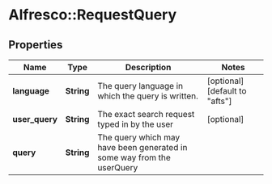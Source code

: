 # Alfresco::RequestQuery

## Properties
Name | Type | Description | Notes
------------ | ------------- | ------------- | -------------
**language** | **String** | The query language in which the query is written. | [optional] [default to &quot;afts&quot;]
**user_query** | **String** | The exact search request typed in by the user | [optional] 
**query** | **String** | The query which may have been generated in some way from the userQuery | 


